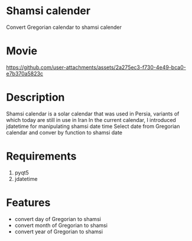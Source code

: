 # Shamsi calender
Convert Gregorian calendar to shamsi calender
# Movie
https://github.com/user-attachments/assets/2a275ec3-f730-4e49-bca0-e7b370a5823c
# Description
Shamsi calendar is a solar calendar that was used in Persia, variants of which today are still in use in Iran
In the current calendar, I introduced jdatetime for manipulating shamsi date time
Select date from Gregorian calendar and conver by function to shamsi date
# Requirements
1. pyqt5
2. jdatetime
# Features
* convert day of Gregorian to shamsi
* convert month of Gregorian to shamsi
* convert year of Gregorian to shamsi
